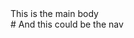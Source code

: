 <html>
<head>

<style type="text/css">
  .column {
    float: left;
    width: 70%;
  }

  /* Clear floats after the columns */
  .row:after {
    content: "";
    display: table;
    clear: both;
  }
</style>

</head>

<body>

  <div class="row">
    <div class="column">This is the main body</div>
    <div class="column"># And this could be the nav</div>
  </div>

</body>
</html>
